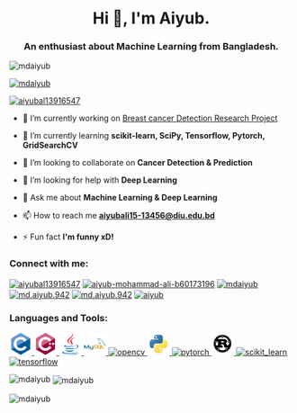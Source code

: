<h1 align="center">Hi 👋, I'm Aiyub.</h1>
<h3 align="center">An enthusiast about Machine Learning from Bangladesh.</h3>

<p align="left"> <img src="https://komarev.com/ghpvc/?username=mdaiyub&label=Profile%20views&color=0e75b6&style=flat" alt="mdaiyub" /> </p>

<p align="left"> <a href="https://github.com/ryo-ma/github-profile-trophy"><img src="https://github-profile-trophy.vercel.app/?username=mdaiyub" alt="mdaiyub" /></a> </p>

<p align="left"> <a href="https://twitter.com/aiyubal13916547" target="blank"><img src="https://img.shields.io/twitter/follow/aiyubal13916547?logo=twitter&style=for-the-badge" alt="aiyubal13916547" /></a> </p>

- 🔭 I’m currently working on [Breast cancer Detection Research Project](https://colab.research.google.com/drive/1H4OaAVxtHFjMUVCuHM0lhuijnEhDALqS?authuser=1)

- 🌱 I’m currently learning **scikit-learn, SciPy, Tensorflow, Pytorch, GridSearchCV**

- 👯 I’m looking to collaborate on **Cancer Detection & Prediction**

- 🤝 I’m looking for help with **Deep Learning**

- 💬 Ask me about **Machine Learning & Deep Learning**

- 📫 How to reach me **aiyubali15-13456@diu.edu.bd**

- ⚡ Fun fact **I'm funny xD!**

<h3 align="left">Connect with me:</h3>
<p align="left">
<a href="https://twitter.com/aiyubal13916547" target="blank"><img align="center" src="https://raw.githubusercontent.com/rahuldkjain/github-profile-readme-generator/master/src/images/icons/Social/twitter.svg" alt="aiyubal13916547" height="30" width="40" /></a>
<a href="https://linkedin.com/in/aiyub-mohammad-ali-b60173196" target="blank"><img align="center" src="https://raw.githubusercontent.com/rahuldkjain/github-profile-readme-generator/master/src/images/icons/Social/linked-in-alt.svg" alt="aiyub-mohammad-ali-b60173196" height="30" width="40" /></a>
<a href="https://kaggle.com/mdaiyub" target="blank"><img align="center" src="https://raw.githubusercontent.com/rahuldkjain/github-profile-readme-generator/master/src/images/icons/Social/kaggle.svg" alt="mdaiyub" height="30" width="40" /></a>
<a href="https://fb.com/md.aiyub.942" target="blank"><img align="center" src="https://raw.githubusercontent.com/rahuldkjain/github-profile-readme-generator/master/src/images/icons/Social/facebook.svg" alt="md.aiyub.942" height="30" width="40" /></a>
<a href="https://instagram.com/md.aiyub.942" target="blank"><img align="center" src="https://raw.githubusercontent.com/rahuldkjain/github-profile-readme-generator/master/src/images/icons/Social/instagram.svg" alt="md.aiyub.942" height="30" width="40" /></a>
<a href="https://codeforces.com/profile/aiyub" target="blank"><img align="center" src="https://cdn.jsdelivr.net/npm/simple-icons@3.0.1/icons/codeforces.svg" alt="aiyub" height="30" width="40" /></a>
</p>

<h3 align="left">Languages and Tools:</h3>
<p align="left"> <a href="https://www.cprogramming.com/" target="_blank"> <img src="https://raw.githubusercontent.com/devicons/devicon/master/icons/c/c-original.svg" alt="c" width="40" height="40"/> </a> <a href="https://www.w3schools.com/cpp/" target="_blank"> <img src="https://raw.githubusercontent.com/devicons/devicon/master/icons/cplusplus/cplusplus-original.svg" alt="cplusplus" width="40" height="40"/> </a> <a href="https://www.java.com" target="_blank"> <img src="https://raw.githubusercontent.com/devicons/devicon/master/icons/java/java-original.svg" alt="java" width="40" height="40"/> </a> <a href="https://www.mysql.com/" target="_blank"> <img src="https://raw.githubusercontent.com/devicons/devicon/master/icons/mysql/mysql-original-wordmark.svg" alt="mysql" width="40" height="40"/> </a> <a href="https://opencv.org/" target="_blank"> <img src="https://www.vectorlogo.zone/logos/opencv/opencv-icon.svg" alt="opencv" width="40" height="40"/> </a> <a href="https://www.python.org" target="_blank"> <img src="https://raw.githubusercontent.com/devicons/devicon/master/icons/python/python-original.svg" alt="python" width="40" height="40"/> </a> <a href="https://pytorch.org/" target="_blank"> <img src="https://www.vectorlogo.zone/logos/pytorch/pytorch-icon.svg" alt="pytorch" width="40" height="40"/> </a> <a href="https://www.rust-lang.org" target="_blank"> <img src="https://raw.githubusercontent.com/devicons/devicon/master/icons/rust/rust-plain.svg" alt="rust" width="40" height="40"/> </a> <a href="https://scikit-learn.org/" target="_blank"> <img src="https://upload.wikimedia.org/wikipedia/commons/0/05/Scikit_learn_logo_small.svg" alt="scikit_learn" width="40" height="40"/> </a> <a href="https://www.tensorflow.org" target="_blank"> <img src="https://www.vectorlogo.zone/logos/tensorflow/tensorflow-icon.svg" alt="tensorflow" width="40" height="40"/> </a> </p>

<p><img align="left" src="https://github-readme-stats.vercel.app/api/top-langs?username=mdaiyub&show_icons=true&locale=en&layout=compact" alt="mdaiyub" /></p>

<p>&nbsp;<img align="center" src="https://github-readme-stats.vercel.app/api?username=mdaiyub&show_icons=true&locale=en" alt="mdaiyub" /></p>

<p><img align="center" src="https://github-readme-streak-stats.herokuapp.com/?user=mdaiyub&" alt="mdaiyub" /></p>
